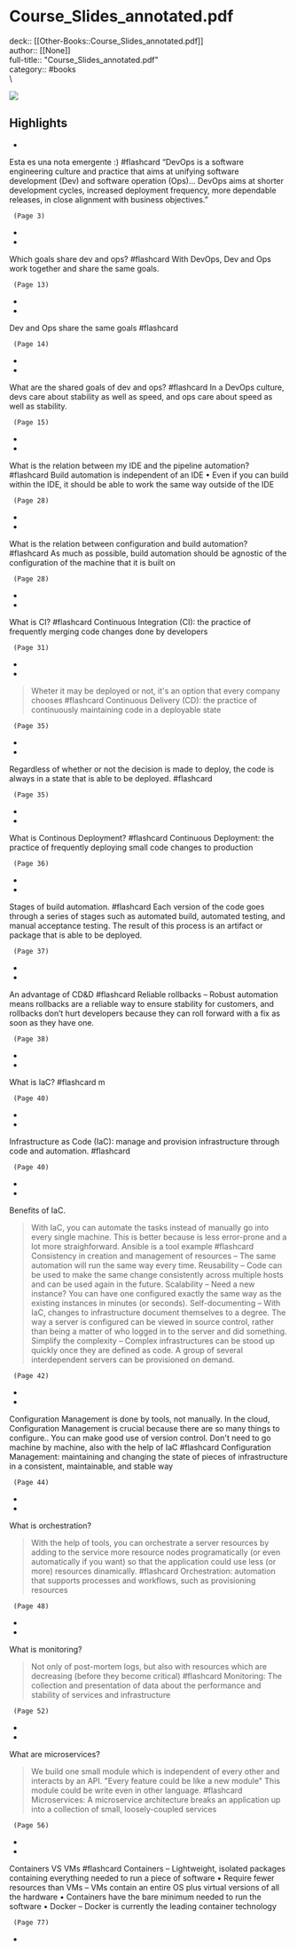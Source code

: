 # Course_Slides_annotated.pdf

deck:: [[Other-Books::Course_Slides_annotated.pdf]]\
author:: [[None]]\
full-title:: "Course_Slides_annotated.pdf"\
category:: #books\
\

![](https://readwise-assets.s3.amazonaws.com/static/images/default-book-icon-3.40504e56b01b.png)

## Highlights
- 
 Esta es una nota emergente :) #flashcard 
    “DevOps is a software engineering culture and practice that aims at unifying software development (Dev) and software operation (Ops)... DevOps aims at shorter development cycles, increased deployment frequency, more dependable releases, in close alignment with business objectives.”

     (Page 3)
-
- 
 Which goals share dev and ops? #flashcard 
    With DevOps, Dev and Ops work together and share the same goals.

     (Page 13)
-
- 

Dev and Ops share the same goals #flashcard 


     (Page 14)
-
- 
 What are the shared goals of dev and ops? #flashcard 
    In a DevOps culture, devs care about stability as well as speed, and ops care about speed as well as stability.

     (Page 15)
-
- 
 What is the relation between my IDE and the pipeline automation? #flashcard 
    Build automation is independent of an IDE • Even if you can build within the IDE, it should be able to work the same way outside of the IDE

     (Page 28)
-
- 
 What is the relation between configuration and build automation? #flashcard 
    As much as possible, build automation should be agnostic of the configuration of the machine that it is built on

     (Page 28)
-
- 
 What is CI? #flashcard 
    Continuous Integration (CI): the practice of frequently merging code changes done by developers

     (Page 31)
-
- 
 > Wheter it may be deployed or not, it's an option that every company chooses #flashcard 
    Continuous Delivery (CD): the practice of continuously maintaining code in a deployable state

     (Page 35)
-
- 

Regardless of whether or not the decision is made to deploy, the code is always in a state that is able to be deployed. #flashcard 


     (Page 35)
-
- 
 What is Continous Deployment? #flashcard 
    Continuous Deployment: the practice of frequently deploying small code changes to production

     (Page 36)
-
- 
 Stages of build automation. #flashcard 
    Each version of the code goes through a series of stages such as automated build, automated testing, and manual acceptance testing. The result of this process is an artifact or package that is able to be deployed.

     (Page 37)
-
- 
 An advantage of CD&D #flashcard 
    Reliable rollbacks – Robust automation means rollbacks are a reliable way to ensure stability for customers, and rollbacks don’t hurt developers because they can roll forward with a fix as soon as they have one.

     (Page 38)
-
- 
 What is IaC? #flashcard 
    m

     (Page 40)
-
- 

Infrastructure as Code (IaC): manage and provision infrastructure through code and automation. #flashcard 


     (Page 40)
-
- 
 Benefits of IaC.
   > With IaC, you can automate the tasks instead of manually go into every single machine. This is better because is less error-prone and a lot more straighforward. Ansible is a tool example #flashcard 
    Consistency in creation and management of resources – The same automation will run the same way every time. Reusability – Code can be used to make the same change consistently across multiple hosts and can be used again in the future. Scalability – Need a new instance? You can have one configured exactly the same way as the existing instances in minutes (or seconds). Self-documenting – With IaC, changes to infrastructure document themselves to a degree. The way a server is configured can be viewed in source control, rather than being a matter of who logged in to the server and did something. Simplify the complexity – Complex infrastructures can be stood up quickly once they are defined as code. A group of several interdependent servers can be provisioned on demand.

     (Page 42)
-
- 
 Configuration Management is done by tools, not manually. 
   In the cloud, Configuration Management is crucial because there are so many things to configure..
   You can make good use of version control.
   Don't need to go machine by machine, also with the help of IaC #flashcard 
    Configuration Management: maintaining and changing the state of pieces of infrastructure in a consistent, maintainable, and stable way

     (Page 44)
-
- 
 What is orchestration?
   > With the help of tools, you can orchestrate a server resources by adding to the service more resource nodes programatically (or even automatically if you want) so that the application could use less (or more) resources dinamically. #flashcard 
    Orchestration: automation that supports processes and workflows, such as provisioning resources

     (Page 48)
-
- 
 What is monitoring?
   > Not only of post-mortem logs, but also with resources which are decreasing (before they become critical) #flashcard 
    Monitoring: The collection and presentation of data about the performance and stability of services and infrastructure

     (Page 52)
-
- 
 What are microservices?
   > We build one small module which is independent of every other and interacts by an API. "Every feature could be like a new module"
   This module could be write even in other language. #flashcard 
    Microservices: A microservice architecture breaks an application up into a collection of small, loosely-coupled services

     (Page 56)
-
- 
 Containers VS VMs #flashcard 
    Containers – Lightweight, isolated packages containing everything needed to run a piece of software • Require fewer resources than VMs – VMs contain an entire OS plus virtual versions of all the hardware • Containers have the bare minimum needed to run the software • Docker – Docker is currently the leading container technology

     (Page 77)
-
